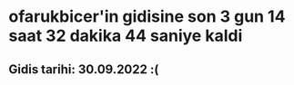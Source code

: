 # ofarukbicer'in gidisine son 3 gun 14 saat 32 dakika 44 saniye kaldi

## Gidis tarihi: 30.09.2022 :(
